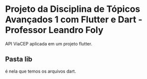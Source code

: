 # Projeto da Disciplina de Tópicos Avançados 1 com Flutter e Dart - Professor Leandro Foly

API ViaCEP aplicada em um projeto flutter.

## Pasta lib
é nela que temos os arquivos dart.

